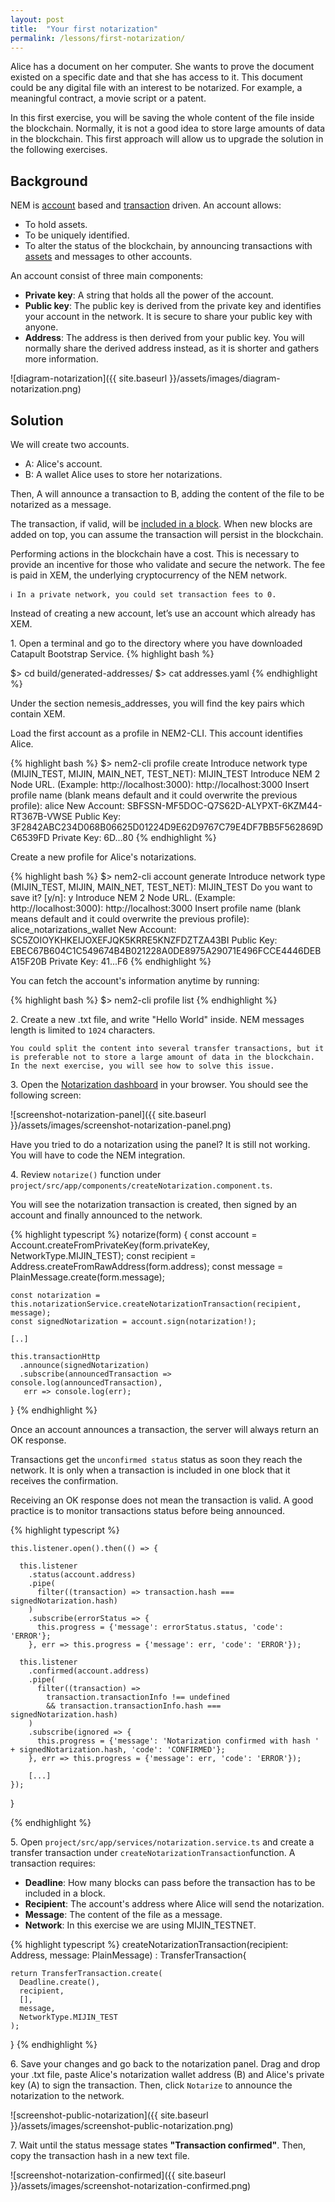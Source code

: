 ```yaml
---
layout: post
title:  "Your first notarization"
permalink: /lessons/first-notarization/
---
```


Alice has a document on her computer. She wants to prove the document existed on a specific date and that she has access to it. This document could be any digital file with an interest to be notarized.  For example, a meaningful contract, a movie script or a patent.

In this first exercise, you will be saving the whole content of the file inside the blockchain. Normally, it is not a good idea to store large amounts of data in the blockchain. This first approach will allow us to upgrade the solution in the following exercises.

## Background

NEM is [account](https://nemtech.github.io/concepts/account.html) based and  [transaction](https://nemtech.github.io/concepts/transaction.html) driven. An account allows:

* To hold assets.
* To be uniquely identified.
* To alter the status of the blockchain, by announcing transactions with [assets](https://nemtech.github.io/concepts/mosaic.html) and messages to other accounts.

An account consist of three main components:

* **Private key**: A string that holds all the power of the account.
* **Public key**: The public key is derived from the private key and identifies your account in the network. It is secure to share your public key with anyone.
* **Address**:  The address is then derived from your public key. You will normally share the derived address instead, as it is shorter and gathers more information.

![diagram-notarization]({{ site.baseurl }}/assets/images/diagram-notarization.png)

## Solution

We will create two accounts. 

* A: Alice's account.
* B: A wallet Alice uses to store her notarizations.

Then, A will announce a transaction to B, adding the content of the file to be notarized as a message.

The transaction, if valid, will be [included in a block](https://nemtech.github.io/concepts/block.html). When new blocks are added on top, you can assume the transaction will persist in the blockchain.

Performing actions in the blockchain have a cost. This is necessary to provide an incentive for those who validate and secure the network. The fee is paid in XEM, the underlying cryptocurrency of the NEM network.

    ℹ️ In a private network, you could set transaction fees to 0.

Instead of creating a new account, let’s use an account which already has XEM.

1\. Open a terminal and go to the directory where you have downloaded Catapult Bootstrap Service.
{% highlight bash %}

$> cd  build/generated-addresses/
$> cat addresses.yaml
{% endhighlight %}

Under the section nemesis_addresses, you will find the key pairs which contain XEM.

Load the first account as a profile in NEM2-CLI. This account identifies Alice.

{% highlight bash %}
$> nem2-cli profile create
Introduce network type (MIJIN_TEST, MIJIN, MAIN_NET, TEST_NET): MIJIN_TEST
Introduce NEM 2 Node URL. (Example: http://localhost:3000): http://localhost:3000
Insert profile name (blank means default and it could overwrite the previous profile): alice
New Account:    SBFSSN-MF5DOC-Q7S62D-ALYPXT-6KZM44-RT367B-VWSE
Public Key:     3F2842ABC234D068B06625D01224D9E62D9767C79E4DF7BB5F562869DC6539FD
Private Key:    6D...80
{% endhighlight %}

Create a new profile for Alice's notarizations. 

{% highlight bash %}
$> nem2-cli account generate
Introduce network type (MIJIN_TEST, MIJIN, MAIN_NET, TEST_NET): MIJIN_TEST
Do you want to save it? [y/n]: y
Introduce NEM 2 Node URL. (Example: http://localhost:3000): http://localhost:3000
Insert profile name (blank means default and it could overwrite the previous profile): alice_notarizations_wallet
New Account:    SC5ZOIOYKHKEIJOXEFJQK5KRRE5KNZFDZTZA43BI
Public Key:     EBEC67B604C1C549674B4B021228A0DE8975A29071E496FCCE4446DEBA15F20B
Private Key:    41...F6
{% endhighlight %}


You can fetch the account's information anytime by running:

{% highlight bash %}
$> nem2-cli profile list
{% endhighlight %}

2\. Create a new .txt file, and write "Hello World" inside. NEM messages length is limited to ``1024`` characters.

    You could split the content into several transfer transactions, but it is preferable not to store a large amount of data in the blockchain. In the next exercise, you will see how to solve this issue.

3\. Open the [Notarization dashboard](http://localhost:4200/) in your browser. You should see the following screen:

![screenshot-notarization-panel]({{ site.baseurl }}/assets/images/screenshot-notarization-panel.png)

Have you tried to do a notarization using the panel? It is still not working. You will have to code the NEM integration.

4\. Review `notarize()` function under ``project/src/app/components/createNotarization.component.ts``.

You will see the notarization transaction is created, then signed by an account and finally announced to the network.

{% highlight typescript %}
  notarize(form) {
    const account = Account.createFromPrivateKey(form.privateKey, NetworkType.MIJIN_TEST);
    const recipient = Address.createFromRawAddress(form.address);
    const message = PlainMessage.create(form.message);

    const notarization = this.notarizationService.createNotarizationTransaction(recipient, message);
    const signedNotarization = account.sign(notarization!);

    [..]
    
    this.transactionHttp
      .announce(signedNotarization)
      .subscribe(announcedTransaction => console.log(announcedTransaction),
       err => console.log(err);
  }
{% endhighlight %}


Once an account announces a transaction, the server will always return an OK response. 

Transactions get the ``unconfirmed status`` status as soon they reach the network. It is only when a transaction is included in one block that it receives the confirmation.

Receiving an OK response does not mean the transaction is valid. A good practice is to monitor transactions status before being announced.
 
{% highlight typescript %}
  
    this.listener.open().then(() => {

      this.listener
        .status(account.address)
        .pipe(
          filter((transaction) => transaction.hash === signedNotarization.hash)
        )
        .subscribe(errorStatus => {
          this.progress = {'message': errorStatus.status, 'code': 'ERROR'};
        }, err => this.progress = {'message': err, 'code': 'ERROR'});

      this.listener
        .confirmed(account.address)
        .pipe(
          filter((transaction) =>
            transaction.transactionInfo !== undefined
            && transaction.transactionInfo.hash === signedNotarization.hash)
        )
        .subscribe(ignored => {
          this.progress = {'message': 'Notarization confirmed with hash ' + signedNotarization.hash, 'code': 'CONFIRMED'};
        }, err => this.progress = {'message': err, 'code': 'ERROR'});
        
        [...]
    });
  }
    
{% endhighlight %}


5\. Open ``project/src/app/services/notarization.service.ts`` and create a transfer transaction under ``createNotarizationTransaction``function. A transaction requires:

* **Deadline**: How many blocks can pass before the transaction has to be included in a block.
* **Recipient**: The account's address where Alice will send the notarization.
* **Message**: The content of the file as a message. 
* **Network**: In this exercise we are using MIJIN_TESTNET.

{% highlight typescript %}
  createNotarizationTransaction(recipient: Address, message: PlainMessage) : TransferTransaction{

    return TransferTransaction.create(
      Deadline.create(),
      recipient,
      [],
      message,
      NetworkType.MIJIN_TEST
    );
  }
{% endhighlight %}


6\. Save your changes and go back to the notarization panel. Drag and drop your .txt file, paste Alice's notarization wallet address (B) and Alice's private key (A) to sign the transaction. Then, click ``Notarize`` to announce the notarization to the network.

![screenshot-public-notarization]({{ site.baseurl }}/assets/images/screenshot-public-notarization.png)

7\. Wait until the status message states **"Transaction confirmed"**. Then, copy the transaction hash in a new text file. 

![screenshot-notarization-confirmed]({{ site.baseurl }}/assets/images/screenshot-notarization-confirmed.png)